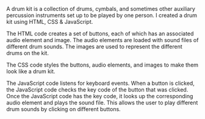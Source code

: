 
A drum kit is a collection of drums, cymbals, and sometimes other auxiliary percussion instruments set up to be played by one person. I created a drum kit using HTML, CSS & JavaScript.


The HTML code creates a set of buttons, each of which has an associated audio element and image. The audio elements are loaded with sound files of different drum sounds. The images are used to represent the different drums on the kit.

The CSS code styles the buttons, audio elements, and images to make them look like a drum kit.

The JavaScript code listens for keyboard events. When a button is clicked, the JavaScript code checks the key code of the button that was clicked. 
Once the JavaScript code has the key code, it looks up the corresponding audio element and plays the sound file. This allows the user to play different drum sounds by clicking on different buttons.
